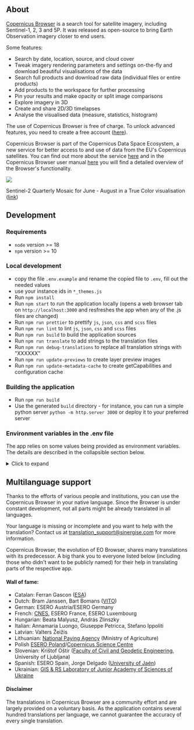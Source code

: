 ## About

[Copernicus Browser](https://browser.dataspace.copernicus.eu/) is a search tool for satellite imagery, including Sentinel-1, 2, 3 and 5P. It was released as open-source to bring Earth Observation imagery closer to end users.

Some features:

- Search by date, location, source, and cloud cover
- Tweak imagery rendering parameters and settings on-the-fly and download beautiful visualisations of the data
- Search full products and download raw data (individual files or entire products)
- Add products to the workspace for further processing
- Pin your results and make opacity or split image comparisons
- Explore imagery in 3D
- Create and share 2D/3D timelapses
- Analyse the visualised data (measure, statistics, histogram)

The use of Copernicus Browser is free of charge. To unlock advanced features, you need to create a free account ([here](https://identity.cloudferro.com/auth/realms/CDSE/protocol/openid-connect/auth?client_id=sh-5f8b63-YOUR-INSTANCEID-HERE&redirect_uri=https%3A%2F%2Fdataspace.copernicus.eu%2Fbrowser%2FoauthCallback.html&response_type=token&state=)).

Copernicus Browser is part of the Copernicus Data Space Ecosystem, a new service for better access to and use of data from the EU's Copernicus satellites. You can find out more about the service [here](https://dataspace.copernicus.eu/about) and in the Copernicus Browser user manual [here](https://documentation.dataspace.copernicus.eu/Applications/Browser.html) you will find a detailed overview of the Browser's functionality.

<img src="copernicus_browser.png" />

Sentinel-2 Quarterly Mosaic for June - August in a True Color visualisation ([link](https://link.dataspace.copernicus.eu/0im))

## Development

### Requirements

- `node` version >= 18
- `npm` version >= 10

### Local development

- copy the file `.env.example` and rename the copied file to `.env`, fill out the needed values
- use your instance ids in `*_themes.js`
- Run `npm install`
- Run `npm start` to run the application locally (opens a web browser tab on `http://localhost:3000` and resfreshes the app when any of the .js files are changed)
- Run `npm run prettier` to prettify `js`, `json`, `css` and `scss` files
- Run `npm run lint` to lint `js`, `json`, `css` and `scss` files
- Run `npm run build` to build the application sources
- Run `npm run translate` to add strings to the translation files
- Run `npm run debug-translations` to replace all translation strings with "XXXXXX"
- Run `npm run update-previews` to create layer preview images
- Run `npm run update-metadata-cache` to create getCapabilities and configuration cache

### Building the application

- Run `npm run build`
- Use the generated `build` directory - for instance, you can run a simple python server `python -m http.server 3000` or deploy it to your preferred server

### Environment variables in the .env file

The app relies on some values being provided as environment variables. The details are described in the collapsible section below.

<details>
  <summary>Click to expand</summary>

#### Mandatory

- `VITE_ROOT_URL`: URL at which the app is (publicly) accessible

  - Needed for correctly setting URLs for assets and authentication.
  - `http://localhost:3000/` for local development, the whole public url for deployments on web servers

- `VITE_SH_SERVICES_URL`: URL at which the Sentinel Hub servicess are accessible

  - `https://sh.dataspace.copernicus.eu`

- OData API endpoints:
  - `VITE_CDAS_ODATA_SEARCH_URL`: `https://catalogue.dataspace.copernicus.eu/odata/v1/` (documentation [here](https://documentation.dataspace.copernicus.eu/APIs/OData.html))
  - `VITE_CDAS_ODATA_DOWNLOAD_URL`: `https://zipper.dataspace.copernicus.eu/odata/v1/` (documentation [here](https://documentation.dataspace.copernicus.eu/APIs/OData.html))

Application supports usage with user login or anonymously (without having to log in).
In case of anonymous usage, the instance ids in `default_themes.js` and `education_themes.js` need to be set.
The service endpoint that provides access tokens to anonymous users needs to be implemented and run on your own.
In a nutshell this endpoint:

- Uses client credentials grant to acquire a token from CDSE identity provider and returns it to the caller
- Tries to prevent abuse of this endpoint by:
  - Doing it's best to differentiate requests originating from real users vs scripts or bots (by using various fingerprinting mechanisms such as recaptcha, ....)
  - Prevents overuse through request rate limiting

Environment variables neede for user login:

- `VITE_AUTH_BASEURL`: Base URL for user login (https://identity.dataspace.copernicus.eu/, documentation [here](https://documentation.dataspace.copernicus.eu/APIs/SentinelHub/Overview/Authentication.html#oauth2-endpoints))
- `VITE_CLIENTID`: ID of the OAuth client created in the [Dashboard](https://shapps.dataspace.copernicus.eu/dashboard/) and designated for user login
  - create your OAuth client in the [Dashboard](https://shapps.dataspace.copernicus.eu/dashboard/)

Environment variables needed for anonymous usage:

- `VITE_CAPTCHA_SITE_KEY`: Google Captcha site key for anonymous authentication (to enable usage without user login)
- `VITE_ANON_AUTH_SERVICE_URL`: URL for anonymous authentication (to enable usage without user login)

#### Optional

- `VITE_CDSE_BACKEND`: Backend for saving user pins and timelapses

  - without it, users won't be able to save pins without downloading them or share
  - represents a simple backend which saves pins as an object to a postgres database
  - GET endpoint for retrieving user's pins
  - PUT endpoint for saving and updating user's pins

  - `VITE_REBRANDLY_API_KEY`: URL shortener
    - add it to your backend enviroment variables
    - create your account on [Rebrandly's website](https://www.rebrandly.com/)
    - without it, users won't be able to share the short URL (copying long URL will still work)

- `VITE_GOOGLE_TOKEN`: Google Maps API key for location search
  - see [Google's documentation](https://developers.google.com/maps/documentation/javascript/get-api-key)
  - without it, users won't be able to use Google for location search
- `VITE_GOOGLE_MAP_KEY`: Google Maps API key for Google satellite baselayer
  - see [Google's documentation](https://developers.google.com/maps/documentation/javascript/get-api-key)
  - without it, there will be no Google Satellite basemap for paying users

#### Optional, for maintenance

- `APP_ADMIN_CLIENT_ID`: ID of the OAuth client created in the [Dashboard](https://shapps.dataspace.copernicus.eu/dashboard/) and used for updating configurations cache and preview images
  - see [Sentinel Hub on Copernicus Dataspace Ecosystem documentation](https://documentation.dataspace.copernicus.eu/APIs/SentinelHub/Overview/Authentication.html)
  - without it, maintainers won't be able to update configurations cache and preview images
- `APP_ADMIN_CLIENT_SECRET`: Secret of the OAuth client created in the [Dashboard](https://shapps.dataspace.copernicus.eu/dashboard/) and used for updating configurations cache and preview images
  - see [Sentinel Hub on Copernicus Dataspace Ecosystem documentation](https://documentation.dataspace.copernicus.eu/APIs/SentinelHub/Overview/Authentication.html)
  - without it, maintainers won't be able to update configurations cache and preview images
- `APP_ADMIN_AUTH_BASEURL`: Auth URL to authenticate with client id and secret for updating configurations cache and preview images
  - `https://identity.dataspace.copernicus.eu/auth/realms/CDSE/protocol/openid-connect/token`
  - see [Copernicus Dataspace Ecosystem documentation](https://documentation.dataspace.copernicus.eu/APIs/Token.html)
  - see [Sentinel Hub on Copernicus Dataspace Ecosystem documentation](https://documentation.dataspace.copernicus.eu/APIs/SentinelHub/Overview/Authentication.html)
  - without it, maintainers won't be able to update configurations cache and preview images

</details>

## Multilanguage support

Thanks to the efforts of various people and institutions, you can use the Copernicus Browser in your native language. Since the Browser is under constant development, not all parts might be already translated in all languages.

Your language is missing or incomplete and you want to help with the translation? Contact us at translation_support@sinergise.com for more information.

Copernicus Browser, the evolution of EO Browser, shares many translations with its predecessor. A big thank you to everyone listed below (including those who didn't want to be publicly named) for their help in translating parts of the respective app.

#### Wall of fame:

- Catalan: Ferran Gascon ([ESA](https://www.esa.int/))
- Dutch: Bram Janssen, Bart Bomans ([VITO](https://remotesensing.vito.be/))
- German: ESERO Austria/ESERO Germany
- French: [CNES](https://cnes.fr/en), ESERO France, ESERO Luxembourg
- Hungarian: Beata Malyusz, András Zlinszky
- Italian: Annamaria Luongo, Giuseppe Petricca, Stefano Ippoliti
- Latvian: Valters Žeižis
- Lithuanian: [National Paying Agency](https://lrv.lt/lt/) (Ministry of Agriculture)
- Polish [ESERO Poland](https://esero.kopernik.org.pl/)/[Copernicus Science Centre](https://esero.kopernik.org.pl/)
- Slovenian: Krištof Oštir ([Faculty of Civil and Geodetic Engineering](https://www.en.fgg.uni-lj.si/), University of Ljubljana)
- Spanish: ESERO Spain, Jorge Delgado ([University of Jaén](https://www.ujaen.es/en))
- Ukrainian: [GIS & RS Laboratory of Junior Academy of Sciences of Ukraine](https://man.gov.ua/en/)

#### Disclaimer

The translations in Copernicus Browser are a community effort and are largely provided on a voluntary basis. As the application contains several hundred translations per language, we cannot guarantee the accuracy of every single translation.
